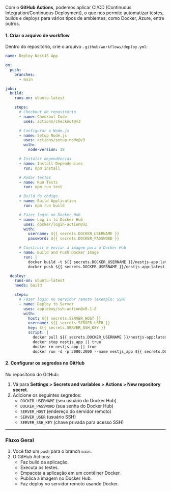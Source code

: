 Com o **GitHub Actions**, podemos aplicar CI/CD (Continuous Integration/Continuous Deployment), o que nos permite automatizar testes, builds e deploys para vários tipos de ambientes, como Docker, Azure, entre outros.

#### 1. **Criar o arquivo de workflow**
Dentro do repositório, crie o arquivo `.github/workflows/deploy.yml`:

```yaml
name: Deploy NestJS App

on:
  push:
    branches:
      - main

jobs:
  build:
    runs-on: ubuntu-latest

    steps:
      # Checkout do repositório
      - name: Checkout Code
        uses: actions/checkout@v3

      # Configurar o Node.js
      - name: Setup Node.js
        uses: actions/setup-node@v3
        with:
          node-version: 18

      # Instalar dependências
      - name: Install Dependencies
        run: npm install

      # Rodar testes
      - name: Run Tests
        run: npm run test

      # Build do código
      - name: Build Application
        run: npm run build

      # Fazer login no Docker Hub
      - name: Log in to Docker Hub
        uses: docker/login-action@v2
        with:
          username: ${{ secrets.DOCKER_USERNAME }}
          password: ${{ secrets.DOCKER_PASSWORD }}

      # Construir e enviar a imagem para o Docker Hub
      - name: Build and Push Docker Image
        run: |
          docker build -t ${{ secrets.DOCKER_USERNAME }}/nestjs-app:latest .
          docker push ${{ secrets.DOCKER_USERNAME }}/nestjs-app:latest

  deploy:
    runs-on: ubuntu-latest
    needs: build

    steps:
      # Fazer login no servidor remoto (exemplo: SSH)
      - name: Deploy to Server
        uses: appleboy/ssh-action@v0.1.8
        with:
          host: ${{ secrets.SERVER_HOST }}
          username: ${{ secrets.SERVER_USER }}
          key: ${{ secrets.SERVER_SSH_KEY }}
          script: |
            docker pull ${{ secrets.DOCKER_USERNAME }}/nestjs-app:latest
            docker stop nestjs_app || true
            docker rm nestjs_app || true
            docker run -d -p 3000:3000 --name nestjs_app ${{ secrets.DOCKER_USERNAME }}/nestjs-app:latest
```

#### 2. **Configurar os segredos no GitHub**
No repositório do GitHub:
1. Vá para **Settings > Secrets and variables > Actions > New repository secret**.
2. Adicione os seguintes segredos:
   - `DOCKER_USERNAME` (seu usuário do Docker Hub)
   - `DOCKER_PASSWORD` (sua senha do Docker Hub)
   - `SERVER_HOST` (endereço do servidor remoto)
   - `SERVER_USER` (usuário SSH)
   - `SERVER_SSH_KEY` (chave privada para acesso SSH)

---

### **Fluxo Geral**
1. Você faz um `push` para o branch `main`.
2. O GitHub Actions:
   - Faz build da aplicação.
   - Executa os testes.
   - Empacota a aplicação em um contêiner Docker.
   - Publica a imagem no Docker Hub.
   - Faz deploy no servidor remoto usando Docker.